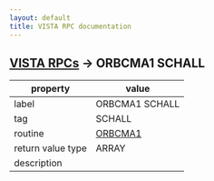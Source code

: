 ```yaml
---
layout: default
title: VISTA RPC documentation
---
```




## [VISTA RPCs](TableOfContent.md) &#8594; ORBCMA1 SCHALL 

 property | value 
--- | --- 
 label | ORBCMA1 SCHALL
 tag | SCHALL
 routine | [ORBCMA1](http://code.osehra.org/dox/Routine_ORBCMA1_source.html)
 return value type | ARRAY
 description | 